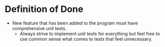 # Definition of Done

- New feature that has been added to the program must have comprehensive unit tests.
  - Always strive to implement unit tests for everything but feel free to use common sense what comes to tests that feel unnecessary.
